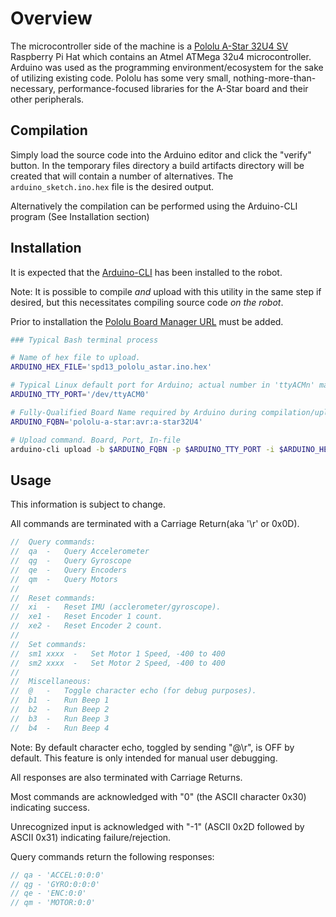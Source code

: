 # Overview

The microcontroller side of the machine is a [Pololu A-Star 32U4 SV](https://www.pololu.com/product/3119) Raspberry Pi Hat which contains an Atmel ATMega 32u4 microcontroller. Arduino was used as the programming environment/ecosystem for the sake of utilizing existing code. Pololu has some very small, nothing-more-than-necessary, performance-focused libraries for the A-Star board and their other peripherals.

## Compilation

Simply load the source code into the Arduino editor and click the "verify" button. In the temporary files directory a build artifacts directory will be created that will contain a number of alternatives. The `arduino_sketch.ino.hex` file is the desired output.

Alternatively the compilation can be performed using the Arduino-CLI program (See Installation section)

## Installation

It is expected that the [Arduino-CLI](https://arduino.github.io/arduino-cli/latest/) has been installed to the robot.

Note: It is possible to compile *and* upload with this utility in the same step if desired, but this necessitates compiling source code *on the robot*.

Prior to installation the [Pololu Board Manager URL](https://www.pololu.com/docs/0J61/6.2) must be added.

```bash
### Typical Bash terminal process

# Name of hex file to upload.
ARDUINO_HEX_FILE='spd13_pololu_astar.ino.hex'

# Typical Linux default port for Arduino; actual number in 'ttyACMn' may vary.
ARDUINO_TTY_PORT='/dev/ttyACM0'

# Fully-Qualified Board Name required by Arduino during compilation/upload.
ARDUINO_FQBN='pololu-a-star:avr:a-star32U4'

# Upload command. Board, Port, In-file
arduino-cli upload -b $ARDUINO_FQBN -p $ARDUINO_TTY_PORT -i $ARDUINO_HEX_FILE

```

## Usage
This information is subject to change.

All commands are terminated with a Carriage Return(aka '\r' or 0x0D).
```c
//  Query commands:
//  qa  -   Query Accelerometer
//  qg  -   Query Gyroscope
//  qe  -   Query Encoders
//  qm  -   Query Motors
//
//  Reset commands:
//  xi  -   Reset IMU (acclerometer/gyroscope).
//  xe1 -   Reset Encoder 1 count.
//  xe2 -   Reset Encoder 2 count.
//
//  Set commands:
//  sm1 xxxx  -   Set Motor 1 Speed, -400 to 400
//  sm2 xxxx  -   Set Motor 2 Speed, -400 to 400
//
//  Miscellaneous:
//  @   -   Toggle character echo (for debug purposes).
//  b1  -   Run Beep 1
//  b2  -   Run Beep 2
//  b3  -   Run Beep 3
//  b4  -   Run Beep 4
```

Note: By default character echo, toggled by sending "@\r", is OFF by default. This feature is only intended for manual user debugging.

All responses are also terminated with Carriage Returns.

Most commands are acknowledged with "0" (the ASCII character 0x30) indicating success.

Unrecognized input is acknowledged with "-1" (ASCII 0x2D followed by ASCII 0x31) indicating failure/rejection.

Query commands return the following responses:
```c
// qa - 'ACCEL:0:0:0'
// qg - 'GYRO:0:0:0'
// qe - 'ENC:0:0'
// qm - 'MOTOR:0:0'
```

